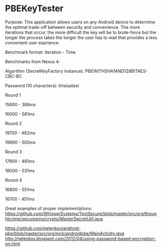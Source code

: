 PBEKeyTester
============

Purpose:
This application allows users on any Android device to determine the optimal trade-off between security and convenience. The more iterations that occur, the more difficult the key will be to brute-force but the longer the process takes the longer the user has to wait that provides a less convenient user exprience.


Benchmark format: Iteration - Time


Benchmarks from Nexus 4:

Algorithm (SecretKeyFactory instance): PBEWITHSHA1AND128BITAES-CBC-BC

Password (10 characters): thisisatest

Round 1

15900 - 388ms

16000 - 581ms

Round 2

19700 - 482ms

19800 - 505ms

Round 3

17900 - 481ms

18000 - 531ms

Round 4

16800 - 551ms

16700 - 451ms


Great examples of proper implementations:
https://github.com/WhisperSystems/TextSecure/blob/master/src/org/thoughtcrime/securesms/crypto/MasterSecretUtil.java

https://github.com/nelenkov/android-pbe/blob/master/src/org/nick/androidpbe/MainActivity.java
http://nelenkov.blogspot.com/2012/04/using-password-based-encryption-on.html
